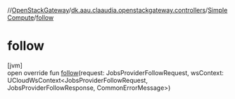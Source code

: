//[OpenStackGateway](../../../index.md)/[dk.aau.claaudia.openstackgateway.controllers](../index.md)/[SimpleCompute](index.md)/[follow](follow.md)

# follow

[jvm]\
open override fun [follow](follow.md)(request: JobsProviderFollowRequest, wsContext: UCloudWsContext&lt;JobsProviderFollowRequest, JobsProviderFollowResponse, CommonErrorMessage&gt;)
